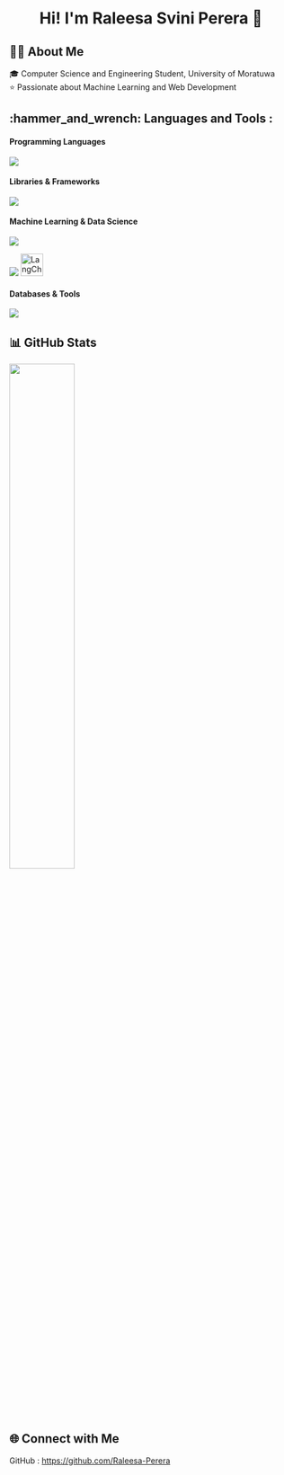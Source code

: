 <div id="header" align="center">
  <h1> Hi! I'm Raleesa Svini Perera 👋</h1>
</div>

<div>

<h2>👩‍💻 About Me </h2>
<p>🎓 Computer Science and Engineering Student, University of Moratuwa</br>
⭐ Passionate about Machine Learning and Web Development</p>
</div>

<h2> :hammer_and_wrench: Languages and Tools :</h2>

<div>
 <h4> Programming Languages</h4>
  
<div>
  <img src="https://skillicons.dev/icons?i=python,java,cpp,html,css,javascript&perline=6" />
</div>
  
<h4> Libraries & Frameworks</h4>

<div>
  <img src="https://skillicons.dev/icons?i=react,nextjs,nodejs,fastapi&perline=6" />
</div>

<h4> Machine Learning & Data Science</h4>

<div>
  <img src="https://skillicons.dev/icons?i=numpy,pandas,sklearn,tensorflow,keras,pytorch&perline=6" />
</div>
<p>
  <img src="https://skillicons.dev/icons?i=jupyter&perline=6" />
  <img src="https://avatars.githubusercontent.com/u/126733545?s=200&v=4" width="40" title="LangChain" />
</p>

<h4> Databases & Tools</h4>

<div>
  <img src="https://skillicons.dev/icons?i=mysql,mongodb,git,docker&perline=6" />
</div>



 
</div>




<h2>📊 GitHub Stats</h2>
<p>
  <img src="https://github-readme-stats.vercel.app/api?username=Raleesa-Perera&show_icons=true&theme=tokyonight" width="48%">
</p>


<h2>🌐 Connect with Me </h2>

<p>GitHub : <a href="https://github.com/Raleesa-Perera" target="_blank">https://github.com/Raleesa-Perera</a></p>



